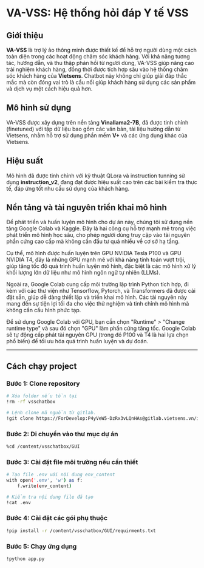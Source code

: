 # VA-VSS: Hệ thống hỏi đáp Y tế VSS

## Giới thiệu

**VA-VSS** là trợ lý ảo thông minh được thiết kế để hỗ trợ người dùng một cách toàn diện trong các hoạt động chăm sóc khách hàng. Với khả năng tương tác, hướng dẫn, và thu thập phản hồi từ người dùng, VA-VSS giúp nâng cao trải nghiệm khách hàng, đồng thời được tích hợp sâu vào hệ thống chăm sóc khách hàng của **Vietsens**. Chatbot này không chỉ giúp giải đáp thắc mắc mà còn đóng vai trò là cầu nối giúp khách hàng sử dụng các sản phẩm và dịch vụ một cách hiệu quả hơn.

## Mô hình sử dụng

VA-VSS được xây dựng trên nền tảng **Vinallama2-7B**, đã được tinh chỉnh (finetuned) với tập dữ liệu bao gồm các văn bản, tài liệu hướng dẫn từ Vietsens, nhằm hỗ trợ sử dụng phần mềm **V+** và các ứng dụng khác của Vietsens.

## Hiệu suất

Mô hình đã được tinh chỉnh với kỹ thuật QLora và instruction tunning sử dụng **instruction_v2**, đang đạt được hiệu suất cao trên các bài kiểm tra thực tế, đáp ứng tốt nhu cầu sử dụng của khách hàng.

## Nền tảng và tài nguyên triển khai mô hình

Để phát triển và huấn luyện mô hình cho dự án này, chúng tôi sử dụng nền tảng Google Colab và Kaggle. Đây là hai công cụ hỗ trợ mạnh mẽ trong việc phát triển mô hình học sâu, cho phép người dùng truy cập vào tài nguyên phần cứng cao cấp mà không cần đầu tư quá nhiều về cơ sở hạ tầng.

Cụ thể, mô hình được huấn luyện trên GPU NVIDIA Tesla P100 và GPU NVIDIA T4, đây là những GPU mạnh mẽ với khả năng tính toán vượt trội, giúp tăng tốc độ quá trình huấn luyện mô hình, đặc biệt là các mô hình xử lý khối lượng lớn dữ liệu như mô hình ngôn ngữ tự nhiên (LLMs).

Ngoài ra, Google Colab cung cấp môi trường lập trình Python tích hợp, đi kèm với các thư viện như Tensorflow, Pytorch, và Transformers đã được cài đặt sẵn, giúp dễ dàng thiết lập và triển khai mô hình. Các tài nguyên này mang đến sự tiện lợi tối đa cho việc thử nghiệm và tinh chỉnh mô hình mà không cần cấu hình phức tạp.

Để sử dụng Google Colab với GPU, bạn cần chọn "Runtime" > "Change runtime type" và sau đó chọn "GPU" làm phần cứng tăng tốc. Google Colab sẽ tự động cấp phát tài nguyên GPU (trong đó P100 và T4 là hai lựa chọn phổ biến) để tối ưu hóa quá trình huấn luyện và dự đoán.

---

## Cách chạy project

### Bước 1: Clone repository

```bash
# Xóa folder nếu tồn tại
!rm -rf vsschatbox

# Lệnh clone mã nguồn từ gitlab.
!git clone https://ForDevelop:P4yVeW5-DzRx3vLQnHAs@gitlab.vietsens.vn/ivt-dev/vsschatbox.git
```

### Bước 2: Di chuyển vào thư mục dự án
``` bash
%cd /content/vsschatbox/GUI
```

### Bước 3: Cài đặt file môi trường nếu cần thiết
``` bash
# Tạo file .env với nội dung env_content
with open('.env', 'w') as f:
    f.write(env_content)

# Kiểm tra nội dung file đã tạo
!cat .env
```

### Bước 4: Cài đặt các gói phụ thuộc
``` bash
!pip install -r /content/vsschatbox/GUI/requirments.txt
```

### Bước 5: Chạy ứng dụng
``` bash
!python app.py
```
      
